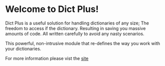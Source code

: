 # Welcome to Dict Plus!

Dict Plus is a useful solution for handling dictionaries of any size; The freedom to access if the dictionary.
Resulting in saving you massive amounts of code. All written carefully to avoid any nasty scenarios.

This powerful, non-intrusive module that re-defines the way you work with your dictionaries.

For more information please vist the [site](https://coderrone.github.io/Dict-Plus/)
